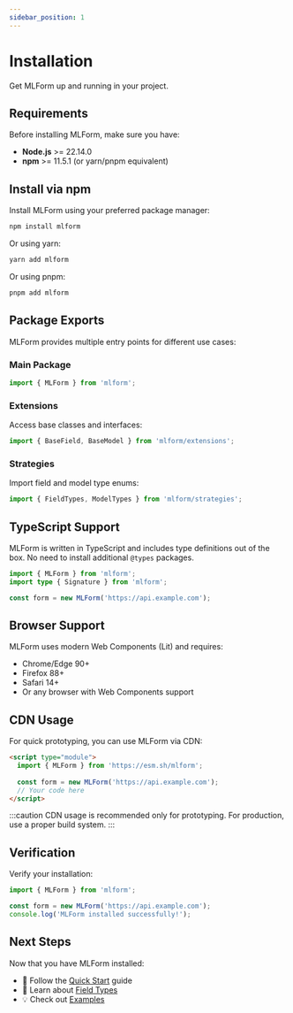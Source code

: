 ```yaml
---
sidebar_position: 1
---
```


# Installation

Get MLForm up and running in your project.

## Requirements

Before installing MLForm, make sure you have:

- **Node.js** >= 22.14.0
- **npm** >= 11.5.1 (or yarn/pnpm equivalent)

## Install via npm

Install MLForm using your preferred package manager:

```bash
npm install mlform
```

Or using yarn:

```bash
yarn add mlform
```

Or using pnpm:

```bash
pnpm add mlform
```

## Package Exports

MLForm provides multiple entry points for different use cases:

### Main Package

```typescript
import { MLForm } from 'mlform';
```

### Extensions

Access base classes and interfaces:

```typescript
import { BaseField, BaseModel } from 'mlform/extensions';
```

### Strategies

Import field and model type enums:

```typescript
import { FieldTypes, ModelTypes } from 'mlform/strategies';
```

## TypeScript Support

MLForm is written in TypeScript and includes type definitions out of the box. No need to install additional `@types` packages.

```typescript
import { MLForm } from 'mlform';
import type { Signature } from 'mlform';

const form = new MLForm('https://api.example.com');
```

## Browser Support

MLForm uses modern Web Components (Lit) and requires:

- Chrome/Edge 90+
- Firefox 88+
- Safari 14+
- Or any browser with Web Components support

## CDN Usage

For quick prototyping, you can use MLForm via CDN:

```html
<script type="module">
  import { MLForm } from 'https://esm.sh/mlform';
  
  const form = new MLForm('https://api.example.com');
  // Your code here
</script>
```

:::caution
CDN usage is recommended only for prototyping. For production, use a proper build system.
:::

## Verification

Verify your installation:

```typescript
import { MLForm } from 'mlform';

const form = new MLForm('https://api.example.com');
console.log('MLForm installed successfully!');
```

## Next Steps

Now that you have MLForm installed:

- 🚀 Follow the [Quick Start](./quick-start) guide
- 📖 Learn about [Field Types](../guides/field-types)
- 💡 Check out [Examples](../examples/basic-form)
